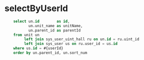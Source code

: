 selectByUserId
===
```sql
    select un.id        as id,
           un.unit_name as unitName,
           un.parent_id as parentId
    from unit un
         left join sys_user_uint_hall ru on un.id = ru.uint_id
         left join sys_user us on ru.user_id = us.id
    where us.id = #{userId}
    order by un.parent_id, un.sort_num 
```

<!-- 
  select un.id        as id,
           un.unit_name as unitName,
           un.parent_id as parentId
    from unit un
         left join sys_role_unit ru on un.id = ru.unit_id
         left join sys_role r on ru.role_id = r.id
         left join sys_user_role ur on r.id = ur.role_id
         left join sys_user us on ur.user_id = us.id
    where r.role_type = 'UN'
      -- 去掉半选节点
      and ru.is_half = 0
      and us.id = #{userId}
    order by un.parent_id, un.sort_num
-->
